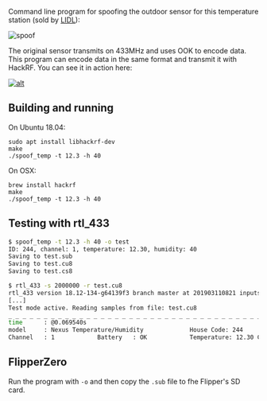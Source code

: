 Command line program for spoofing the outdoor sensor for this temperature station (sold by [LIDL](https://www.google.com/search?q=lidl+temperature+station)):

![spoof](/temp_station.png)

The original sensor transmits on 433MHz and uses OOK to encode data.
This program can encode data in the same format and transmit it with HackRF.
You can see it in action here:

[![alt](https://img.youtube.com/vi/uqBe81vcZOM/0.jpg)](https://www.youtube.com/watch?v=uqBe81vcZOM)

Building and running
---

On Ubuntu 18.04:
```
sudo apt install libhackrf-dev
make
./spoof_temp -t 12.3 -h 40
```

On OSX:
```
brew install hackrf
make
./spoof_temp -t 12.3 -h 40
```

Testing with rtl_433
---
```bash
$ spoof_temp -t 12.3 -h 40 -o test
ID: 244, channel: 1, temperature: 12.30, humidity: 40
Saving to test.sub
Saving to test.cu8
Saving to test.cs8

$ rtl_433 -s 2000000 -r test.cu8
rtl_433 version 18.12-134-g64139f3 branch master at 201903110821 inputs file rtl_tcp
[...]
Test mode active. Reading samples from file: test.cu8
_ _ _ _ _ _ _ _ _ _ _ _ _ _ _ _ _ _ _ _ _ _ _ _ _ _ _ _ _ _ _ _ _ _ _ _ _ _ _ _ _ _ _ _ _ _ _ _ _ _ _ _ _ _ _ _ _ _ _ _ _ _ _ _ _ _ _ _ _ _ _ _ _ _ _ _ _ _ _ _ _ _ _ _ _ _ _ _ _ _ _ _ _ _ _ _ _ _ _ _ _ _ _ _ _
time      : @0.069540s
model     : Nexus Temperature/Humidity             House Code: 244
Channel   : 1            Battery   : OK            Temperature: 12.30 C      Humidity  : 40 %
```

FlipperZero
---
Run the program with `-o` and then copy the `.sub` file to fhe Flipper's SD card.
